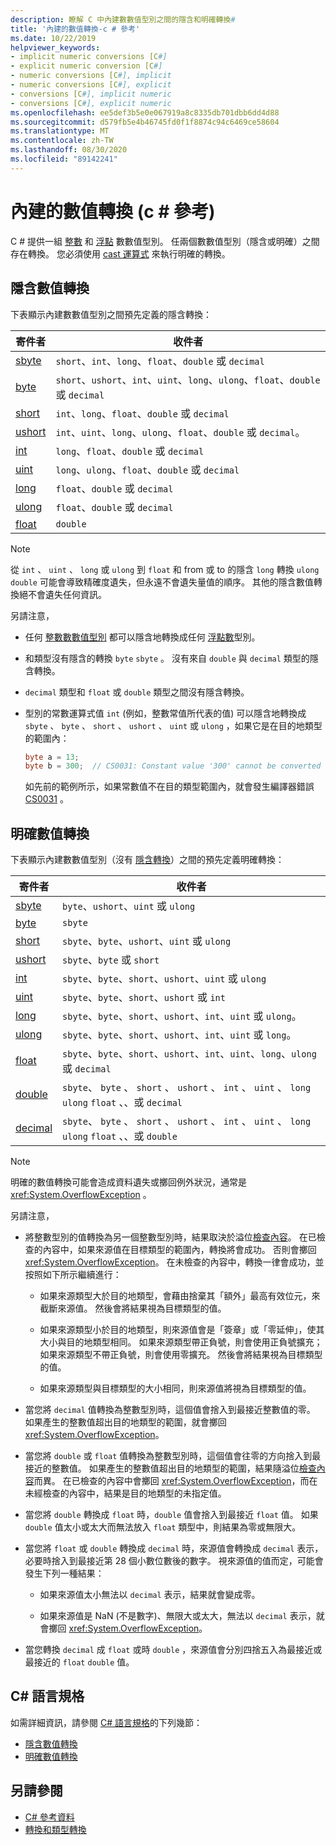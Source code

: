 ```yaml
---
description: 瞭解 C 中內建數數值型別之間的隱含和明確轉換#
title: '內建的數值轉換-c # 參考'
ms.date: 10/22/2019
helpviewer_keywords:
- implicit numeric conversions [C#]
- explicit numeric conversion [C#]
- numeric conversions [C#], implicit
- numeric conversions [C#], explicit
- conversions [C#], implicit numeric
- conversions [C#], explicit numeric
ms.openlocfilehash: ee5def3b5e0e067919a8c8335db701dbb6dd4d88
ms.sourcegitcommit: d579fb5e4b46745fd0f1f8874c94c6469ce58604
ms.translationtype: MT
ms.contentlocale: zh-TW
ms.lasthandoff: 08/30/2020
ms.locfileid: "89142241"
---
```

# <a name="built-in-numeric-conversions-c-reference"></a>內建的數值轉換 (c # 參考) 

C # 提供一組 [整數](integral-numeric-types.md) 和 [浮點](floating-point-numeric-types.md) 數數值型別。 任兩個數數值型別（隱含或明確）之間存在轉換。 您必須使用 [cast 運算式](../operators/type-testing-and-cast.md#cast-expression) 來執行明確的轉換。

## <a name="implicit-numeric-conversions"></a>隱含數值轉換

下表顯示內建數數值型別之間預先定義的隱含轉換：

|寄件者|收件者|
|----------|--------|
|[sbyte](integral-numeric-types.md)|`short`、`int`、`long`、`float`、`double` 或 `decimal`|
|[byte](integral-numeric-types.md)|`short`、`ushort`、`int`、`uint`、`long`、`ulong`、`float`、`double` 或 `decimal`|
|[short](integral-numeric-types.md)|`int`、`long`、`float`、`double` 或 `decimal`|
|[ushort](integral-numeric-types.md)|`int`、`uint`、`long`、`ulong`、`float`、`double` 或 `decimal`。|
|[int](integral-numeric-types.md)|`long`、`float`、`double` 或 `decimal`|
|[uint](integral-numeric-types.md)|`long`、`ulong`、`float`、`double` 或 `decimal`|
|[long](integral-numeric-types.md)|`float`、`double` 或 `decimal`|
|[ulong](integral-numeric-types.md)|`float`、`double` 或 `decimal`|
|[float](floating-point-numeric-types.md)|`double`|

> [!NOTE]
> 從 `int` 、 `uint` 、 `long` 或 `ulong` 到 `float` 和 from 或 to 的隱含 `long` 轉換 `ulong` `double` 可能會導致精確度遺失，但永遠不會遺失量值的順序。 其他的隱含數值轉換絕不會遺失任何資訊。

另請注意，

- 任何 [整數數數值型別](integral-numeric-types.md) 都可以隱含地轉換成任何 [浮點數](floating-point-numeric-types.md)型別。

- 和類型沒有隱含的轉換 `byte` `sbyte` 。 沒有來自 `double` 與 `decimal` 類型的隱含轉換。

- `decimal` 類型和 `float` 或 `double` 類型之間沒有隱含轉換。

- 型別的常數運算式值 `int` (例如，整數常值所代表的值) 可以隱含地轉換成 `sbyte` 、 `byte` 、 `short` 、 `ushort` 、 `uint` 或 `ulong` ，如果它是在目的地類型的範圍內：

  ```csharp
  byte a = 13;
  byte b = 300;  // CS0031: Constant value '300' cannot be converted to a 'byte'
  ```

  如先前的範例所示，如果常數值不在目的類型範圍內，就會發生編譯器錯誤 [CS0031](../../misc/cs0031.md) 。

## <a name="explicit-numeric-conversions"></a>明確數值轉換

下表顯示內建數數值型別（沒有 [隱含轉換](#implicit-numeric-conversions)）之間的預先定義明確轉換：

|寄件者|收件者|
|----------|--------|
|[sbyte](integral-numeric-types.md)|`byte`、`ushort`、`uint` 或 `ulong`|
|[byte](integral-numeric-types.md)|`sbyte`|
|[short](integral-numeric-types.md)|`sbyte`、`byte`、`ushort`、`uint` 或 `ulong`|
|[ushort](integral-numeric-types.md)|`sbyte`、`byte` 或 `short`|
|[int](integral-numeric-types.md)|`sbyte`、`byte`、`short`、`ushort`、`uint` 或 `ulong`|
|[uint](integral-numeric-types.md)|`sbyte`、`byte`、`short`、`ushort` 或 `int`|
|[long](integral-numeric-types.md)|`sbyte`、`byte`、`short`、`ushort`、`int`、`uint` 或 `ulong`。|
|[ulong](integral-numeric-types.md)|`sbyte`、`byte`、`short`、`ushort`、`int`、`uint` 或 `long`。|
|[float](floating-point-numeric-types.md)|`sbyte`、`byte`、`short`、`ushort`、`int`、`uint`、`long`、`ulong` 或 `decimal`|
|[double](floating-point-numeric-types.md)|`sbyte`、 `byte` 、 `short` 、 `ushort` 、 `int` 、 `uint` 、 `long` `ulong` `float` 、、或 `decimal`|
|[decimal](floating-point-numeric-types.md)|`sbyte`、 `byte` 、 `short` 、 `ushort` 、 `int` 、 `uint` 、 `long` `ulong` `float` 、、或 `double`|

> [!NOTE]
> 明確的數值轉換可能會造成資料遺失或擲回例外狀況，通常是 <xref:System.OverflowException> 。

另請注意，

- 將整數型別的值轉換為另一個整數型別時，結果取決於溢位[檢查內容](../keywords/checked-and-unchecked.md)。 在已檢查的內容中，如果來源值在目標類型的範圍內，轉換將會成功。 否則會擲回 <xref:System.OverflowException>。 在未檢查的內容中，轉換一律會成功，並按照如下所示繼續進行：

  - 如果來源類型大於目的地類型，會藉由捨棄其「額外」最高有效位元，來截斷來源值。 然後會將結果視為目標類型的值。

  - 如果來源類型小於目的地類型，則來源值會是「簽章」或「零延伸」，使其大小與目的地類型相同。 如果來源類型帶正負號，則會使用正負號擴充；如果來源類型不帶正負號，則會使用零擴充。 然後會將結果視為目標類型的值。

  - 如果來源類型與目標類型的大小相同，則來源值將視為目標類型的值。

- 當您將 `decimal` 值轉換為整數型別時，這個值會捨入到最接近整數值的零。 如果產生的整數值超出目的地類型的範圍，就會擲回 <xref:System.OverflowException>。

- 當您將 `double` 或 `float` 值轉換為整數型別時，這個值會往零的方向捨入到最接近的整數值。 如果產生的整數值超出目的地類型的範圍，結果隨溢位[檢查內容](../keywords/checked-and-unchecked.md)而異。 在已檢查的內容中會擲回 <xref:System.OverflowException>，而在未經檢查的內容中，結果是目的地類型的未指定值。

- 當您將 `double` 轉換成 `float` 時，`double` 值會捨入到最接近 `float` 值。 如果 `double` 值太小或太大而無法放入 `float` 類型中，則結果為零或無限大。

- 當您將 `float` 或 `double` 轉換成 `decimal` 時，來源值會轉換成 `decimal` 表示，必要時捨入到最接近第 28 個小數位數後的數字。 視來源值的值而定，可能會發生下列一種結果：

  - 如果來源值太小無法以 `decimal` 表示，結果就會變成零。

  - 如果來源值是 NaN (不是數字)、無限大或太大，無法以 `decimal` 表示，就會擲回 <xref:System.OverflowException>。

- 當您轉換 `decimal` 成 `float` 或時 `double` ，來源值會分別四捨五入為最接近或最接近的 `float` `double` 值。

## <a name="c-language-specification"></a>C# 語言規格

如需詳細資訊，請參閱 [C# 語言規格](~/_csharplang/spec/introduction.md)的下列幾節：

- [隱含數值轉換](~/_csharplang/spec/conversions.md#implicit-numeric-conversions)
- [明確數值轉換](~/_csharplang/spec/conversions.md#explicit-numeric-conversions)

## <a name="see-also"></a>另請參閱

- [C# 參考資料](../index.md)
- [轉換和類型轉換](../../programming-guide/types/casting-and-type-conversions.md)

